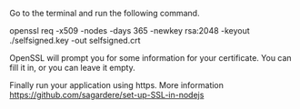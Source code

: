 Go to the terminal and run the following command.

openssl req -x509 -nodes -days 365 -newkey rsa:2048 -keyout ./selfsigned.key -out selfsigned.crt

OpenSSL will prompt you for some information for your certificate. You can fill it in, or you can leave it empty.

Finally run your application using https.
More information https://github.com/sagardere/set-up-SSL-in-nodejs